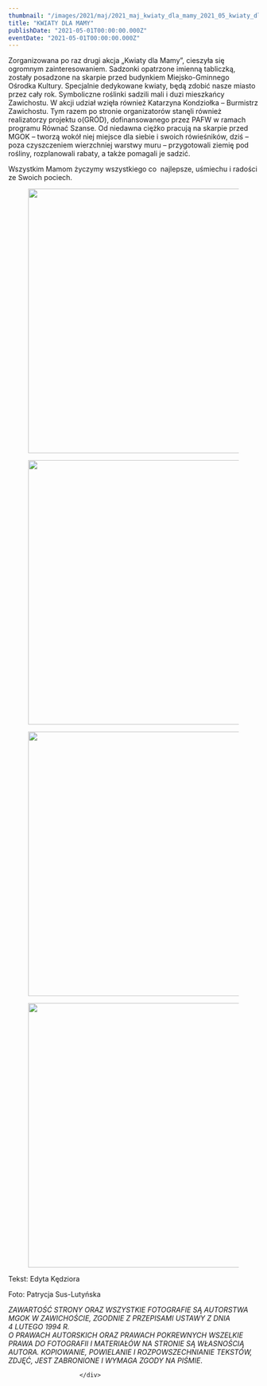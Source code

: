 ```yaml
---
thumbnail: "/images/2021/maj/2021_maj_kwiaty_dla_mamy_2021_05_kwiaty_dla_mamy_zd1-2.jpg"
title: "KWIATY DLA MAMY"
publishDate: "2021-05-01T00:00:00.000Z"
eventDate: "2021-05-01T00:00:00.000Z"
---
```


<div class="entry-content">
							
							
<p>Zorganizowana po raz drugi akcja „Kwiaty dla Mamy”, cieszyła się ogromnym zainteresowaniem. Sadzonki opatrzone imienną tabliczką, zostały posadzone na skarpie przed budynkiem Miejsko-Gminnego Ośrodka Kultury. Specjalnie dedykowane kwiaty, będą zdobić nasze miasto przez cały rok. Symboliczne roślinki sadzili mali i duzi mieszkańcy Zawichostu. W akcji udział wzięła również Katarzyna Kondziołka – Burmistrz Zawichostu. Tym razem po stronie organizatorów stanęli również realizatorzy projektu o(GRÓD), dofinansowanego przez PAFW w ramach programu Równać Szanse. Od niedawna ciężko pracują na skarpie przed MGOK – tworzą wokół niej miejsce dla siebie i swoich rówieśników, dziś – poza czyszczeniem wierzchniej warstwy muru – przygotowali ziemię pod rośliny, rozplanowali rabaty, a także pomagali je sadzić.</p>



<p>Wszystkim Mamom życzymy wszystkiego co&nbsp; najlepsze, uśmiechu i radości ze Swoich pociech.</p>



<figure class="wp-block-image size-large"><a href="http://mgok-zawichost.pl/wp-content/uploads/2021/05/zd1-2.jpg"><img fetchpriority="high" decoding="async" width="800" height="531" src="/images/2021/maj/2021_maj_kwiaty_dla_mamy_2021_05_kwiaty_dla_mamy_zd1-2.jpg" alt="" class="wp-image-7962" srcset="/images/2021/maj/2021_maj_kwiaty_dla_mamy_2021_05_kwiaty_dla_mamy_zd1-2.jpg 800w, /images/2021/maj/zd1-2-300x199.jpg 300w, /images/2021/maj/zd1-2-768x510.jpg 768w" sizes="(max-width: 800px) 100vw, 800px"></a></figure>



<figure class="wp-block-image size-large"><a href="http://mgok-zawichost.pl/wp-content/uploads/2021/05/zd2-3.jpg"><img decoding="async" width="800" height="531" src="/images/2021/maj/2021_maj_kwiaty_dla_mamy_2021_05_kwiaty_dla_mamy_zd2-3.jpg" alt="" class="wp-image-7963" srcset="/images/2021/maj/2021_maj_kwiaty_dla_mamy_2021_05_kwiaty_dla_mamy_zd2-3.jpg 800w, /images/2021/maj/zd2-3-300x199.jpg 300w, /images/2021/maj/zd2-3-768x510.jpg 768w" sizes="(max-width: 800px) 100vw, 800px"></a></figure>



<figure class="wp-block-image size-large"><a href="http://mgok-zawichost.pl/wp-content/uploads/2021/05/zd3-2.jpg"><img decoding="async" width="800" height="531" src="/images/2021/maj/2021_maj_kwiaty_dla_mamy_2021_05_kwiaty_dla_mamy_zd3-2.jpg" alt="" class="wp-image-7964" srcset="/images/2021/maj/2021_maj_kwiaty_dla_mamy_2021_05_kwiaty_dla_mamy_zd3-2.jpg 800w, /images/2021/maj/zd3-2-300x199.jpg 300w, /images/2021/maj/zd3-2-768x510.jpg 768w" sizes="(max-width: 800px) 100vw, 800px"></a></figure>



<figure class="wp-block-image size-large"><a href="http://mgok-zawichost.pl/wp-content/uploads/2021/05/zd4-1.jpg"><img loading="lazy" decoding="async" width="800" height="531" src="/images/2021/maj/2021_maj_kwiaty_dla_mamy_2021_05_kwiaty_dla_mamy_zd4-1.jpg" alt="" class="wp-image-7965" srcset="/images/2021/maj/2021_maj_kwiaty_dla_mamy_2021_05_kwiaty_dla_mamy_zd4-1.jpg 800w, /images/2021/maj/zd4-1-300x199.jpg 300w, /images/2021/maj/zd4-1-768x510.jpg 768w" sizes="(max-width: 800px) 100vw, 800px"></a></figure>



<p>Tekst: Edyta Kędziora</p>



<p>Foto: Patrycja Sus-Lutyńska</p>



<p><em>ZAWARTOŚĆ STRONY ORAZ WSZYSTKIE FOTOGRAFIE SĄ AUTORSTWA MGOK W ZAWICHOŚCIE, ZGODNIE Z PRZEPISAMI USTAWY Z DNIA&nbsp;</em><br><em>4 LUTEGO 1994 R.<br>O PRAWACH AUTORSKICH ORAZ PRAWACH POKREWNYCH WSZELKIE PRAWA DO FOTOGRAFII I MATERIAŁÓW NA STRONIE SĄ WŁASNOŚCIĄ AUTORA. KOPIOWANIE, POWIELANIE I ROZPOWSZECHNIANIE TEKSTÓW, ZDJĘĆ, JEST ZABRONIONE I WYMAGA ZGODY NA PIŚMIE</em>.</p>
						
						</div>
